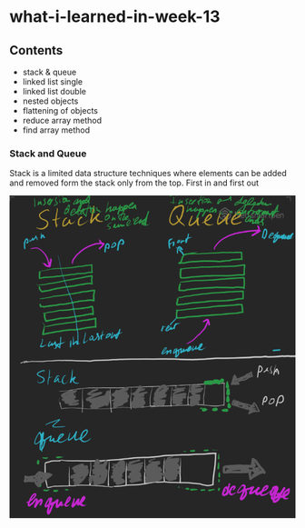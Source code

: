# what-i-learned-in-week-13

## Contents

* stack & queue
* linked list single
* linked list double
* nested objects
* flattening of objects
* reduce array method
* find array method

### Stack and Queue

Stack is a limited data structure techniques where elements can be added and removed form the stack only from the top. First in and first out 

![Stacks and Queues](stacks_queues.png)